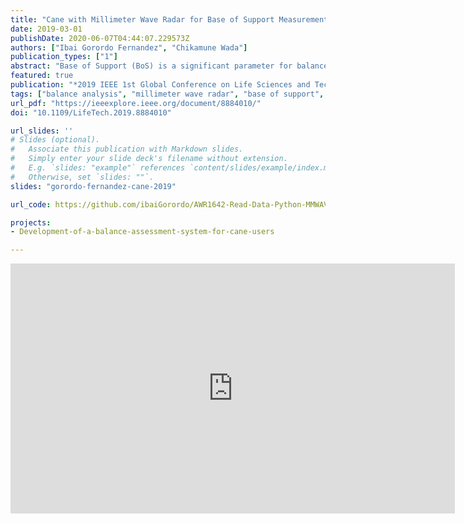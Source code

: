 ```yaml
---
title: "Cane with Millimeter Wave Radar for Base of Support Measurement"
date: 2019-03-01
publishDate: 2020-06-07T04:44:07.229573Z
authors: ["Ibai Gorordo Fernandez", "Chikamune Wada"]
publication_types: ["1"]
abstract: "Base of Support (BoS) is a significant parameter for balance analysis. It is particularly important for people using assistive devices such as canes or walkers, because assistive devices improve the stability of the user by increasing the Base of Support. The objective of this research is to develop a wearable device that is able to analyze balance by measuring the position of the Center of Gravity (CoG) inside the Base of Support while using a cane. In this paper, we present our initial work to measure the Base of Support. We developed an instrumented cane with a millimeter wave radar in order to measure the Base of Support in real time. The point cloud data from the radar were grouped into clusters to identify the points belonging to each foot. A density-based spatial clustering of applications with noise (DBSCAN) algorithm was used for this purpose. Finally, the right and left foot were differentiated based on the position of the centroid of each cluster. Knowing the position of both feet with respect to the cane, we were able to measure the BoS with an error of 92.04 cm2 (7.38 %)."
featured: true
publication: "*2019 IEEE 1st Global Conference on Life Sciences and Technologies (LifeTech)*"
tags: ["balance analysis", "millimeter wave radar", "base of support", "assistive devices", "cane"]
url_pdf: "https://ieeexplore.ieee.org/document/8884010/"
doi: "10.1109/LifeTech.2019.8884010"

url_slides: ''
# Slides (optional).
#   Associate this publication with Markdown slides.
#   Simply enter your slide deck's filename without extension.
#   E.g. `slides: "example"` references `content/slides/example/index.md`.
#   Otherwise, set `slides: ""`.
slides: "gorordo-fernandez-cane-2019"

url_code: https://github.com/ibaiGorordo/AWR1642-Read-Data-Python-MMWAVE-SDK-2

projects:
- Development-of-a-balance-assessment-system-for-cane-users

---
```


<div class="video-responsive">
	<iframe width="711" height="400" src="https://www.youtube.com/embed/vw18R34ikkE" frameborder="0" allow="accelerometer; autoplay; encrypted-media; gyroscope; picture-in-picture" allowfullscreen></iframe>
</div>